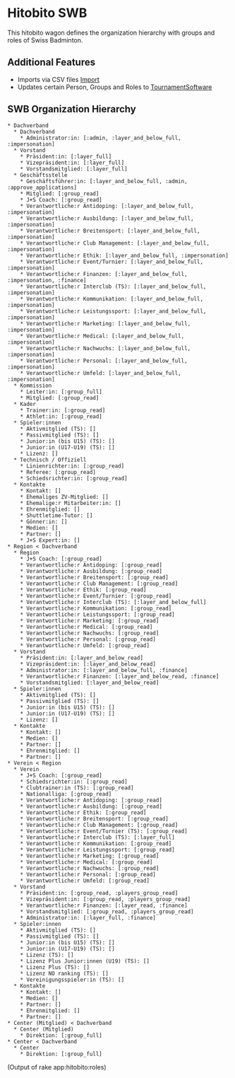 # Hitobito SWB

This hitobito wagon defines the organization hierarchy with groups and roles
of Swiss Badminton.

## Additional Features

- Imports via CSV files [Import](./doc/import.md)
- Updates certain Person, Groups and Roles to [TournamentSoftware](./doc/tournament_software.md)

## SWB Organization Hierarchy

<!-- roles:start -->
    * Dachverband
      * Dachverband
        * Administrator:in: [:admin, :layer_and_below_full, :impersonation]
      * Vorstand
        * Präsident:in: [:layer_full]
        * Vizepräsident:in: [:layer_full]
        * Vorstandsmitglied: [:layer_full]
      * Geschäftsstelle
        * Geschäftsführer:in: [:layer_and_below_full, :admin, :approve_applications]
        * Mitglied: [:group_read]
        * J+S Coach: [:group_read]
        * Verantwortliche:r Antidoping: [:layer_and_below_full, :impersonation]
        * Verantwortliche:r Ausbildung: [:layer_and_below_full, :impersonation]
        * Verantwortliche:r Breitensport: [:layer_and_below_full, :impersonation]
        * Verantwortliche:r Club Management: [:layer_and_below_full, :impersonation]
        * Verantwortliche:r Ethik: [:layer_and_below_full, :impersonation]
        * Verantwortliche:r Event/Turnier: [:layer_and_below_full, :impersonation]
        * Verantwortliche:r Finanzen: [:layer_and_below_full, :impersonation, :finance]
        * Verantwortliche:r Interclub (TS): [:layer_and_below_full, :impersonation]
        * Verantwortliche:r Kommunikation: [:layer_and_below_full, :impersonation]
        * Verantwortliche:r Leistungssport: [:layer_and_below_full, :impersonation]
        * Verantwortliche:r Marketing: [:layer_and_below_full, :impersonation]
        * Verantwortliche:r Medical: [:layer_and_below_full, :impersonation]
        * Verantwortliche:r Nachwuchs: [:layer_and_below_full, :impersonation]
        * Verantwortliche:r Personal: [:layer_and_below_full, :impersonation]
        * Verantwortliche:r Umfeld: [:layer_and_below_full, :impersonation]
      * Kommission
        * Leiter:in: [:group_full]
        * Mitglied: [:group_read]
      * Kader
        * Trainer:in: [:group_read]
        * Athlet:in: [:group_read]
      * Spieler:innen
        * Aktivmitglied (TS): []
        * Passivmitglied (TS): []
        * Junior:in (bis U15) (TS): []
        * Junior:in (U17-U19) (TS): []
        * Lizenz: []
      * Technisch / Offiziell
        * Linienrichter:in: [:group_read]
        * Referee: [:group_read]
        * Schiedsrichter:in: [:group_read]
      * Kontakte
        * Kontakt: []
        * Ehemaliges ZV-Mitglied: []
        * Ehemalige:r Mitarbeiter:in: []
        * Ehrenmitglied: []
        * Shuttletime-Tutor: []
        * Gönner:in: []
        * Medien: []
        * Partner: []
        * J+S Expert:in: []
    * Region < Dachverband
      * Region
        * J+S Coach: [:group_read]
        * Verantwortliche:r Antidoping: [:group_read]
        * Verantwortliche:r Ausbildung: [:group_read]
        * Verantwortliche:r Breitensport: [:group_read]
        * Verantwortliche:r Club Management: [:group_read]
        * Verantwortliche:r Ethik: [:group_read]
        * Verantwortliche:r Event/Turnier: [:group_read]
        * Verantwortliche:r Interclub (TS): [:layer_and_below_full]
        * Verantwortliche:r Kommunikation: [:group_read]
        * Verantwortliche:r Leistungssport: [:group_read]
        * Verantwortliche:r Marketing: [:group_read]
        * Verantwortliche:r Medical: [:group_read]
        * Verantwortliche:r Nachwuchs: [:group_read]
        * Verantwortliche:r Personal: [:group_read]
        * Verantwortliche:r Umfeld: [:group_read]
      * Vorstand
        * Präsident:in: [:layer_and_below_read]
        * Vizepräsident:in: [:layer_and_below_read]
        * Administrator:in: [:layer_and_below_full, :finance]
        * Verantwortliche:r Finanzen: [:layer_and_below_read, :finance]
        * Vorstandsmitglied: [:layer_and_below_read]
      * Spieler:innen
        * Aktivmitglied (TS): []
        * Passivmitglied (TS): []
        * Junior:in (bis U15) (TS): []
        * Junior:in (U17-U19) (TS): []
        * Lizenz: []
      * Kontakte
        * Kontakt: []
        * Medien: []
        * Partner: []
        * Ehrenmitglied: []
        * Partner: []
    * Verein < Region
      * Verein
        * J+S Coach: [:group_read]
        * Schiedsrichter:in: [:group_read]
        * Clubtrainer:in (TS): [:group_read]
        * Nationalliga: [:group_read]
        * Verantwortliche:r Antidoping: [:group_read]
        * Verantwortliche:r Ausbildung: [:group_read]
        * Verantwortliche:r Ethik: [:group_read]
        * Verantwortliche:r Breitensport: [:group_read]
        * Verantwortliche:r Club Management: [:group_read]
        * Verantwortliche:r Event/Turnier (TS): [:group_read]
        * Verantwortliche:r Interclub (TS): [:layer_full]
        * Verantwortliche:r Kommunikation: [:group_read]
        * Verantwortliche:r Leistungssport: [:group_read]
        * Verantwortliche:r Marketing: [:group_read]
        * Verantwortliche:r Medical: [:group_read]
        * Verantwortliche:r Nachwuchs: [:group_read]
        * Verantwortliche:r Personal: [:group_read]
        * Verantwortliche:r Umfeld: [:group_read]
      * Vorstand
        * Präsident:in: [:group_read, :players_group_read]
        * Vizepräsident:in: [:group_read, :players_group_read]
        * Verantwortliche:r Finanzen: [:layer_read, :finance]
        * Vorstandsmitglied: [:group_read, :players_group_read]
        * Administrator:in: [:layer_full, :finance]
      * Spieler:innen
        * Aktivmitglied (TS): []
        * Passivmitglied (TS): []
        * Junior:in (bis U15) (TS): []
        * Junior:in (U17-U19) (TS): []
        * Lizenz (TS): []
        * Lizenz Plus Junior:innen (U19) (TS): []
        * Lizenz Plus (TS): []
        * Lizenz NO ranking (TS): []
        * Vereinigungsspieler:in (TS): []
      * Kontakte
        * Kontakt: []
        * Medien: []
        * Partner: []
        * Ehrenmitglied: []
        * Partner: []
    * Center (Mitglied) < Dachverband
      * Center (Mitglied)
        * Direktion: [:group_full]
    * Center < Dachverband
      * Center
        * Direktion: [:group_full]
(Output of rake app:hitobito:roles)
<!-- roles:end -->
